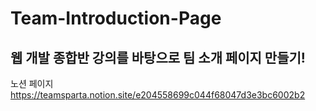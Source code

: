 # Team-Introduction-Page

## 웹 개발 종합반 강의를 바탕으로 팀 소개 페이지 만들기!

노션 페이지 <https://teamsparta.notion.site/e204558699c044f68047d3e3bc6002b2>
